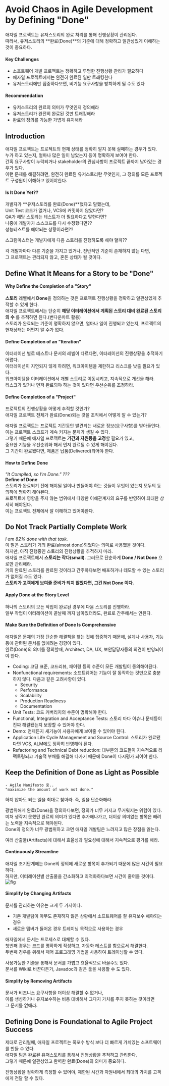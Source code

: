 # Avoid Chaos in Agile Development by Defining "Done"
애자일 프로젝트는 유저스토리의 완료 처리를 통해 진행상황이 관리된다. <br>
따라서, 유저스토리의 **완료(Done)**의 기준에 대해 정확하고 일관성있게 이해하는 것이 중요하다. <br>

#### Key Challenges
- 소프트웨어 개발 프로젝트는 정확하고 투명한 진행상황 관리가 필요하다
- 애자일 프로젝트에서는 완전히 완료된 일만 트래킹한다
- 유저스토리에만 집중하다보면, 비기능 요구사항을 방치하게 될 수도 있다

#### Recommendation
- 유저스토리의 완료의 의미가 무엇인지 정의해라
- 유저스토리가 완전히 완료된 것만 트래킹해라
- 완료의 정의를 가능한 가볍게 유지해라


## Introduction
애자일 프로젝트는 프로젝트의 현재 상태를 정확히 알지 못해 실패하는 경우가 있다. <br>
누가 하고 있는지, 얼마나 많은 일이 남았는지 등이 명확하게 보여야 한다. <br>
간혹 요구사항이 누락되거나 stakeholder의 관심사항이 프로젝트 끝까지 남아있는 경우가 있다. <br>
이런 문제를 해결하려면, 완전히 완료된 유저스토리란 무엇인지, 그 정의를 모든 프로젝트 구성원이 이해하고 있어야한다. <br>


#### Is It Done Yet??
개발자가 **유저스토리를 완료(Done)**했다고 말했는데, <br>
Unit Test 코드가 없거나, VCS에 커밋하지 않았다면? <br>
QA가 해당 스토리는 테스트가 더 필요하다고 말한다면? <br>
나중에 개발자가 소스코드를 다시 수정했다면?? <br>
성능테스트를 해야되는 상황이라면?? <br>

스크럼마스터는 개발자에게 다음 스토리를 진행하도록 해야 할까?? <br>

각 개발자마다 다른 기준을 가지고 있거나, 전반적인 기준이 존재하지 않는 다면, <br>
그 프로젝트는 관리되지 않고, 혼돈 상태가 될 것이다. <br>


## Define What It Means for a Story to be "Done"
#### Why Define the Completion of a "Story"
**스토리** 레벨에서 **Done**을 정의하는 것은 프로젝트 진행상황을 정확하고 일관성있게 추적할 수 있게 한다. <br>
애자일 프로젝트에서는 단순히 **해당 이터레이션에서 계획된 스토리 대비 완료된 스토리의 수** 를 추적하면 된다.(번다운차트 활용) <br>
스토리가 완료되는 기준이 명확하지 않으면, 얼마나 일이 진행되고 있는지, 프로젝트의 현재상태는 어떤지 알 수가 없다. <br>

#### Define Completion of an "Iteration"
이터레이션 별로 테스트나 문서의 레벨이 다르다면, 이터레이션의 진행상황을 추적하기 어렵다. <br>
이터레이션이 지연되지 않게 하려면, 워크아이템을 제한하고 리스크를 낮출 필요가 있다. <br>
워크아이템을 이터레이션에서 개별 스토리로 이동시키고, 지속적으로 개선을 해라. <br>
리스크가 있거나 먼저 완료되야 하는 것이 있다면 우선순위를 조정하라. <br>

#### Define Completion of a "Project"
프로젝트의 진행상황을 어떻게 추적할 것인가? <br>
애자일 프로젝트 전체가 완료(Done)되는 것을 조직에서 어떻게 알 수 있는가? <br>

애자일 프로젝트는 프로젝트 기간동안 발견되는 새로운 정보(요구사항)를 받아들인다. <br>
이는 프로젝트 스코프가 계속 커지는 문제가 생길 수 있다. <br>
그렇기 때문에 애자일 프로젝트는 **기간과 자원등을 고정**할 필요가 있고, <br>
중요한 기능을 우선순위화 해서 먼저 완료될 수 있게 해야된다. <br>
그 기간이 완료됐다면, 제품은 납품(Delivered)되어야 한다. <br>


#### How to Define Done

*"It Compiled, so I'm Done." ???* <br>
**Define of Done** <br>
스토리가 완료되기 전에 해야될 일이나 만들어야 하는 것들이 무엇이 있는지 모두의 동의하에 명확히 해야된다. <br>
프로젝트에 영향을 주지 않는 범위에서 다양한 이해관계자의 요구를 반영하여 최대한 상세히 해야된다. <br>
이는 프로젝트 전체에서 잘 이해하고 있어야한다. <br>


## Do Not Track Partially Complete Work
*I am 82% done with that task.*  <br>
이 말은 스토리가 거의 완료(almost done)되었다는 의미로 사용했을 것이다. <br>
하지만, 아직 진행중인 스토리의 진행상황을 추적하지 마라. <br>
애자일 프로젝트에서 **스토리는 작다(small)**. 그러므로 단순하게 **Done / Not Done** 으로만 관리해라. <br>
거의 완료된 스토리를 완료된 것이라고 간주하다보면 배포하거나 데모할 수 있는 스토리가 없어질 수도 있다. <br>
**스토리가 고객에게 보여줄 준비가 되지 않았다면, 그건 Not Done 이다.** <br>

#### Apply Done at the Story Level
하나의 스토리의 모든 작업이 완료된 경우에 다음 스토리를 진행하라. <br>
일부 작업이 이터레이션이 끝날때 까지 남아있더라도, 완료로 간주해서는 안된다. <br>

#### Make Sure the Definition of Done Is Comprehensive
애자일은 문제의 가장 단순한 해결책을 찾는 것에 집중하기 때문에, 설계나 사용자, 기능 등에 관련된 문서를 없애려는 경향이 있다. <br>
완료(Done)의 의미를 정의할때, Architect, DA, UX, 보안담당자등의 의견이 반영되어야 한다. <br>

- Coding: 코딩 표준, 코드리뷰, 패어링 등의 수준이 모든 개발팀이 동의해야된다.
- Nonfunctional requirements: 소프트웨어는 기능이 잘 동작하는 것만으로 충분하지 않다. 다음과 같은 고려사항이 있다.
  * Security
  * Performance
  * Scalability
  * Production Readiness
  * Documentation
- Unit Tests: 코드 커버리지의 수준이 명확해야 한다.
- Functional, Integration and Acceptance Tests: 스토리 마다 이슈나 문제등이 진짜 해결됐는지 보장할 수 있어야 한다.
- Demo: 언제든지 새기능이 사용자에게 보여줄 수 있어야 된다.
- Application Life Cycle Management and Source Control: 스토리가 완료됐다면 VCS, ALM에도 정확히 반영해야 된다.
- Refactoring and Technical Debt reduction: 대부분의 코드들이 지속적으로 리팩토링되고 기술적 부채를 해결해 나가기 때문에 Done이 다시평가 되어야 한다.

## Keep the Definition of Done as Light as Possible
```
- Agile Manifesto 중..
"maximize the amount of work not done."
```
하지 않아도 되는 일을 최대로 찾아라. 즉, 일을 단순화해라.

광범위해게 완료(Done)을 정의하다보면, 정의가 너무 커지고 무거워지는 위험이 있다. <br>
미처 생각지 못했던 완료의 의미가 있다면 추가해나가고, 더이상 의미없는 항목은 빼려는 노력을 지속적으로 해야된다. <br>
Done의 정의가 너무 광범위하고 크면 애자일 개발팀은 느려지고 많은 장점을 잃는다. <br>

여러 산출물(Artifacts)에 대해서 효율성과 필요성에 대해서 지속적으로 평가를 해라.

#### Continuously Streamline
애자일 초기단계에는 Done의 정의에 새로운 항목이 추가되기 때문에 많은 시간이 필요하다. <br>
하지만, 이터레이션별 산출물을 간소화하고 최적화하다보면 시간이 줄어들 것이다. <br>
![fig](http://agilecoach.typepad.com/.a/6a00e54ee21bf28834013487f15110970c-pi "")

#### Simplify by Changing Artifacts
문서를 관리하는 이유는 크게 두 가지이다.
- 기존 개발팀이 아무도 존재하지 않은 상황에서 소프트웨어를 잘 유지보수 해야되는 경우 <br>
- 새로운 맴버가 들어온 경우 트레이닝 목적으로 사용하는 경우 <br>

애자일에서 문서는 프로세스로 대체할 수 있다. <br>
첫번째 경우는 코드를 명확하게 작성하고, 자동화 테스트를 함으로서 해결한다. <br>
두번째 경우를 위해서 패어 프로그래밍 기법을 사용하여 트레이닝할 수 있다. <br>

사용가능한 기술을 통해서 문서를 가볍고 효율적으로 바꿀수도 있다. <br>
문서를 Wiki로 바꾼다든가, Javadoc과 같은 툴을 사용할 수 도 있다. <br>


#### Simplify by Removing Artifacts
문서가 비즈니스 요구사항을 더이상 해결할 수 없거나, <br>
이를 생성하거나 유지보수하는 비용 대비해서 그다지 가치를 주지 못하는 것이라면 <br>
그 문서를 없애라. <br>

## Defining Done is Foundational to Agile Project Success
제대로 관리될때, 애자일 프로젝트는 폭포수 방식 보다 더 빠르게 가치있는 소프트웨어를 만들 수 있다. <br>
애자일 팀은 완료된 유저스토리를 통해서 진행상황을 추적하고 관리한다. <br>
그렇기 때문에 일관성있고 완벽한 완료(Done)의 의미가 중요하다. <br>

진행상황을 정확하게 측정할 수 있어야, 제한된 시간과 자원내에서 최대의 가치를 고객에게 전달 할 수 있다. <br>
